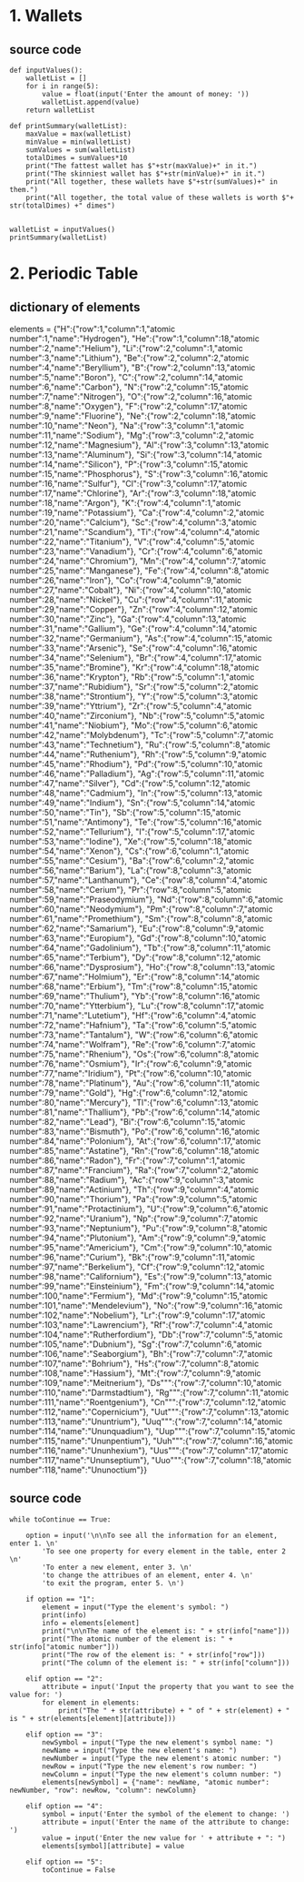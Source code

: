 # 1. Wallets

## source code
```
def inputValues():
    walletList = []
    for i in range(5):
        value = float(input('Enter the amount of money: '))
        walletList.append(value)        
    return walletList
        
def printSummary(walletList):
    maxValue = max(walletList)
    minValue = min(walletList)
    sumValues = sum(walletList)
    totalDimes = sumValues*10
    print("The fattest wallet has $"+str(maxValue)+" in it.")
    print("The skinniest wallet has $"+str(minValue)+" in it.")
    print("All together, these wallets have $"+str(sumValues)+" in them.")
    print("All together, the total value of these wallets is worth $"+ str(totalDimes) +" dimes")


walletList = inputValues()
printSummary(walletList)
```

# 2. Periodic Table

## dictionary of elements
elements = {"H":{"row":1,"column":1,"atomic number":1,"name":"Hydrogen"},
"He":{"row":1,"column":18,"atomic number":2,"name":"Helium"},
"Li":{"row":2,"column":1,"atomic number":3,"name":"Lithium"},
"Be":{"row":2,"column":2,"atomic number":4,"name":"Beryllium"},
"B":{"row":2,"column":13,"atomic number":5,"name":"Boron"},
"C":{"row":2,"column":14,"atomic number":6,"name":"Carbon"},
"N":{"row":2,"column":15,"atomic number":7,"name":"Nitrogen"},
"O":{"row":2,"column":16,"atomic number":8,"name":"Oxygen"},
"F":{"row":2,"column":17,"atomic number":9,"name":"Fluorine"},
"Ne":{"row":2,"column":18,"atomic number":10,"name":"Neon"},
"Na":{"row":3,"column":1,"atomic number":11,"name":"Sodium"},
"Mg":{"row":3,"column":2,"atomic number":12,"name":"Magnesium"},
"Al":{"row":3,"column":13,"atomic number":13,"name":"Aluminum"},
"Si":{"row":3,"column":14,"atomic number":14,"name":"Silicon"},
"P":{"row":3,"column":15,"atomic number":15,"name":"Phosphorus"},
"S":{"row":3,"column":16,"atomic number":16,"name":"Sulfur"},
"Cl":{"row":3,"column":17,"atomic number":17,"name":"Chlorine"},
"Ar":{"row":3,"column":18,"atomic number":18,"name":"Argon"},
"K":{"row":4,"column":1,"atomic number":19,"name":"Potassium"},
"Ca":{"row":4,"column":2,"atomic number":20,"name":"Calcium"},
"Sc":{"row":4,"column":3,"atomic number":21,"name":"Scandium"},
"Ti":{"row":4,"column":4,"atomic number":22,"name":"Titanium"},
"V":{"row":4,"column":5,"atomic number":23,"name":"Vanadium"},
"Cr":{"row":4,"column":6,"atomic number":24,"name":"Chromium"},
"Mn":{"row":4,"column":7,"atomic number":25,"name":"Manganese"},
"Fe":{"row":4,"column":8,"atomic number":26,"name":"Iron"},
"Co":{"row":4,"column":9,"atomic number":27,"name":"Cobalt"},
"Ni":{"row":4,"column":10,"atomic number":28,"name":"Nickel"},
"Cu":{"row":4,"column":11,"atomic number":29,"name":"Copper"},
"Zn":{"row":4,"column":12,"atomic number":30,"name":"Zinc"},
"Ga":{"row":4,"column":13,"atomic number":31,"name":"Gallium"},
"Ge":{"row":4,"column":14,"atomic number":32,"name":"Germanium"},
"As":{"row":4,"column":15,"atomic number":33,"name":"Arsenic"},
"Se":{"row":4,"column":16,"atomic number":34,"name":"Selenium"},
"Br":{"row":4,"column":17,"atomic number":35,"name":"Bromine"},
"Kr":{"row":4,"column":18,"atomic number":36,"name":"Krypton"},
"Rb":{"row":5,"column":1,"atomic number":37,"name":"Rubidium"},
"Sr":{"row":5,"column":2,"atomic number":38,"name":"Strontium"},
"Y":{"row":5,"column":3,"atomic number":39,"name":"Yttrium"},
"Zr":{"row":5,"column":4,"atomic number":40,"name":"Zirconium"},
"Nb":{"row":5,"column":5,"atomic number":41,"name":"Niobium"},
"Mo":{"row":5,"column":6,"atomic number":42,"name":"Molybdenum"},
"Tc":{"row":5,"column":7,"atomic number":43,"name":"Technetium"},
"Ru":{"row":5,"column":8,"atomic number":44,"name":"Ruthenium"},
"Rh":{"row":5,"column":9,"atomic number":45,"name":"Rhodium"},
"Pd":{"row":5,"column":10,"atomic number":46,"name":"Palladium"},
"Ag":{"row":5,"column":11,"atomic number":47,"name":"Silver"},
"Cd":{"row":5,"column":12,"atomic number":48,"name":"Cadmium"},
"In":{"row":5,"column":13,"atomic number":49,"name":"Indium"},
"Sn":{"row":5,"column":14,"atomic number":50,"name":"Tin"},
"Sb":{"row":5,"column":15,"atomic number":51,"name":"Antimony"},
"Te":{"row":5,"column":16,"atomic number":52,"name":"Tellurium"},
"I":{"row":5,"column":17,"atomic number":53,"name":"Iodine"},
"Xe":{"row":5,"column":18,"atomic number":54,"name":"Xenon"},
"Cs":{"row":6,"column":1,"atomic number":55,"name":"Cesium"},
"Ba":{"row":6,"column":2,"atomic number":56,"name":"Barium"},
"La":{"row":8,"column":3,"atomic number":57,"name":"Lanthanum"},
"Ce":{"row":8,"column":4,"atomic number":58,"name":"Cerium"},
"Pr":{"row":8,"column":5,"atomic number":59,"name":"Praseodymium"},
"Nd":{"row":8,"column":6,"atomic number":60,"name":"Neodymium"},
"Pm":{"row":8,"column":7,"atomic number":61,"name":"Promethium"},
"Sm":{"row":8,"column":8,"atomic number":62,"name":"Samarium"},
"Eu":{"row":8,"column":9,"atomic number":63,"name":"Europium"},
"Gd":{"row":8,"column":10,"atomic number":64,"name":"Gadolinium"},
"Tb":{"row":8,"column":11,"atomic number":65,"name":"Terbium"},
"Dy":{"row":8,"column":12,"atomic number":66,"name":"Dysprosium"},
"Ho":{"row":8,"column":13,"atomic number":67,"name":"Holmium"},
"Er":{"row":8,"column":14,"atomic number":68,"name":"Erbium"},
"Tm":{"row":8,"column":15,"atomic number":69,"name":"Thulium"},
"Yb":{"row":8,"column":16,"atomic number":70,"name":"Ytterbium"},
"Lu":{"row":8,"column":17,"atomic number":71,"name":"Lutetium"},
"Hf":{"row":6,"column":4,"atomic number":72,"name":"Hafnium"},
"Ta":{"row":6,"column":5,"atomic number":73,"name":"Tantalum"},
"W":{"row":6,"column":6,"atomic number":74,"name":"Wolfram"},
"Re":{"row":6,"column":7,"atomic number":75,"name":"Rhenium"},
"Os":{"row":6,"column":8,"atomic number":76,"name":"Osmium"},
"Ir":{"row":6,"column":9,"atomic number":77,"name":"Iridium"},
"Pt":{"row":6,"column":10,"atomic number":78,"name":"Platinum"},
"Au":{"row":6,"column":11,"atomic number":79,"name":"Gold"},
"Hg":{"row":6,"column":12,"atomic number":80,"name":"Mercury"},
"Tl":{"row":6,"column":13,"atomic number":81,"name":"Thallium"},
"Pb":{"row":6,"column":14,"atomic number":82,"name":"Lead"},
"Bi":{"row":6,"column":15,"atomic number":83,"name":"Bismuth"},
"Po":{"row":6,"column":16,"atomic number":84,"name":"Polonium"},
"At":{"row":6,"column":17,"atomic number":85,"name":"Astatine"},
"Rn":{"row":6,"column":18,"atomic number":86,"name":"Radon"},
"Fr":{"row":7,"column":1,"atomic number":87,"name":"Francium"},
"Ra":{"row":7,"column":2,"atomic number":88,"name":"Radium"},
"Ac":{"row":9,"column":3,"atomic number":89,"name":"Actinium"},
"Th":{"row":9,"column":4,"atomic number":90,"name":"Thorium"},
"Pa":{"row":9,"column":5,"atomic number":91,"name":"Protactinium"},
"U":{"row":9,"column":6,"atomic number":92,"name":"Uranium"},
"Np":{"row":9,"column":7,"atomic number":93,"name":"Neptunium"},
"Pu":{"row":9,"column":8,"atomic number":94,"name":"Plutonium"},
"Am":{"row":9,"column":9,"atomic number":95,"name":"Americium"},
"Cm":{"row":9,"column":10,"atomic number":96,"name":"Curium"},
"Bk":{"row":9,"column":11,"atomic number":97,"name":"Berkelium"},
"Cf":{"row":9,"column":12,"atomic number":98,"name":"Californium"},
"Es":{"row":9,"column":13,"atomic number":99,"name":"Einsteinium"},
"Fm":{"row":9,"column":14,"atomic number":100,"name":"Fermium"},
"Md":{"row":9,"column":15,"atomic number":101,"name":"Mendelevium"},
"No":{"row":9,"column":16,"atomic number":102,"name":"Nobelium"},
"Lr":{"row":9,"column":17,"atomic number":103,"name":"Lawrencium"},
"Rf":{"row":7,"column":4,"atomic number":104,"name":"Rutherfordium"},
"Db":{"row":7,"column":5,"atomic number":105,"name":"Dubnium"},
"Sg":{"row":7,"column":6,"atomic number":106,"name":"Seaborgium"},
"Bh":{"row":7,"column":7,"atomic number":107,"name":"Bohrium"},
"Hs":{"row":7,"column":8,"atomic number":108,"name":"Hassium"},
"Mt":{"row":7,"column":9,"atomic number":109,"name":"Meitnerium"},
"Ds""":{"row":7,"column":10,"atomic number":110,"name":"Darmstadtium"},
"Rg""":{"row":7,"column":11,"atomic number":111,"name":"Roentgenium"},
"Cn""":{"row":7,"column":12,"atomic number":112,"name":"Copernicium"},
"Uut""":{"row":7,"column":13,"atomic number":113,"name":"Ununtrium"},
"Uuq""":{"row":7,"column":14,"atomic number":114,"name":"Ununquadium"},
"Uup""":{"row":7,"column":15,"atomic number":115,"name":"Ununpentium"},
"Uuh""":{"row":7,"column":16,"atomic number":116,"name":"Ununhexium"},
"Uus""":{"row":7,"column":17,"atomic number":117,"name":"Ununseptium"},
"Uuo""":{"row":7,"column":18,"atomic number":118,"name":"Ununoctium"}}

## source code
```
while toContinue == True:

    option = input('\n\nTo see all the information for an element, enter 1. \n'
        'To see one property for every element in the table, enter 2 \n'
        'To enter a new element, enter 3. \n'
        'to change the attribues of an element, enter 4. \n'
        'to exit the program, enter 5. \n')
        
    if option == "1":
        element = input("Type the element's symbol: ")
        print(info)
        info = elements[element]
        print("\n\nThe name of the element is: " + str(info["name"]))
        print("The atomic number of the element is: " + str(info["atomic number"]))
        print("The row of the element is: " + str(info["row"]))
        print("The column of the element is: " + str(info["column"]))
        
    elif option == "2":
        attribute = input('Input the property that you want to see the value for: ')
        for element in elements:    
            print("The " + str(attribute) + " of " + str(element) + " is " + str(elements[element][attribute]))
        
    elif option == "3":
        newSymbol = input("Type the new element's symbol name: ")
        newName = input("Type the new element's name: ")
        newNumber = input("Type the new element's atomic number: ")
        newRow = input("Type the new element's row number: ")
        newColumn = input("Type the new element's column number: ")
        elements[newSymbol] = {"name": newName, "atomic number": newNumber, "row": newRow, "column": newColumn}
        
    elif option == "4":
        symbol = input('Enter the symbol of the element to change: ')
        attribute = input('Enter the name of the attribute to change: ')
        value = input('Enter the new value for ' + attribute + ": ")
        elements[symbol][attribute] = value
        
    elif option == "5":
        toContinue = False
```
